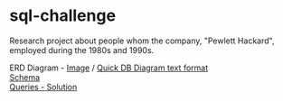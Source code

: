 # sql-challenge


Research project about people whom the company, "Pewlett Hackard", employed during the 1980s and 1990s.

ERD Diagram - [Image](EmployeeSQL/Diagram.png) / [Quick DB Diagram text format](EmployeeSQL/QuickDB-Diagrams.txt)  
[Schema](EmployeeSQL/Schema.sql)  
[Queries - Solution](EmployeeSQL/Queries.sql)  
